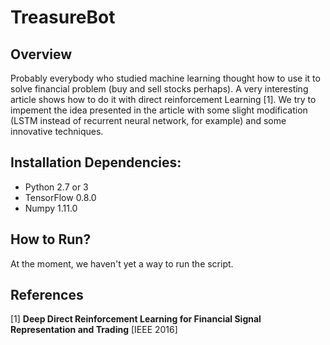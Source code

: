 # TreasureBot

## Overview

Probably everybody who studied machine learning thought how to use it to solve financial problem (buy and sell stocks perhaps). A very interesting article shows how to do it with direct reinforcement Learning [1]. We try to impement the idea presented in the article with some slight modification (LSTM instead of recurrent neural network, for example) and some innovative techniques.


## Installation Dependencies:
* Python 2.7 or 3
* TensorFlow 0.8.0
* Numpy 1.11.0

## How to Run?

At the moment, we haven't yet a way to run the script.

## References

[1] **Deep Direct Reinforcement Learning for Financial Signal Representation and Trading** [IEEE 2016]
